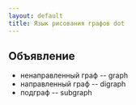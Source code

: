 ```yaml
---
layout: default
title: Язык рисования графов dot
---
```

## Объявление

* ненаправленный граф -- graph
* направленный граф -- digraph
* подграф -- subgraph
